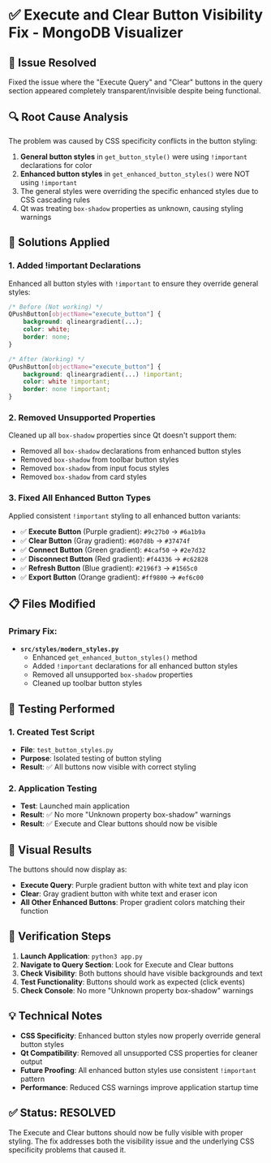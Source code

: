 # ✅ Execute and Clear Button Visibility Fix - MongoDB Visualizer

## 🚨 **Issue Resolved**

Fixed the issue where the "Execute Query" and "Clear" buttons in the query section appeared completely transparent/invisible despite being functional.

## 🔍 **Root Cause Analysis**

The problem was caused by CSS specificity conflicts in the button styling:

1. **General button styles** in `get_button_style()` were using `!important` declarations for color
2. **Enhanced button styles** in `get_enhanced_button_styles()` were NOT using `!important` 
3. The general styles were overriding the specific enhanced styles due to CSS cascading rules
4. Qt was treating `box-shadow` properties as unknown, causing styling warnings

## 🔧 **Solutions Applied**

### **1. Added !important Declarations**
Enhanced all button styles with `!important` to ensure they override general styles:

```css
/* Before (Not working) */
QPushButton[objectName="execute_button"] {
    background: qlineargradient(...);
    color: white;
    border: none;
}

/* After (Working) */
QPushButton[objectName="execute_button"] {
    background: qlineargradient(...) !important;
    color: white !important;
    border: none !important;
}
```

### **2. Removed Unsupported Properties**
Cleaned up all `box-shadow` properties since Qt doesn't support them:

- Removed all `box-shadow` declarations from enhanced button styles
- Removed `box-shadow` from toolbar button styles
- Removed `box-shadow` from input focus styles
- Removed `box-shadow` from card styles

### **3. Fixed All Enhanced Button Types**
Applied consistent `!important` styling to all enhanced button variants:

- ✅ **Execute Button** (Purple gradient): `#9c27b0` → `#6a1b9a`
- ✅ **Clear Button** (Gray gradient): `#607d8b` → `#37474f`
- ✅ **Connect Button** (Green gradient): `#4caf50` → `#2e7d32`
- ✅ **Disconnect Button** (Red gradient): `#f44336` → `#c62828`
- ✅ **Refresh Button** (Blue gradient): `#2196f3` → `#1565c0`
- ✅ **Export Button** (Orange gradient): `#ff9800` → `#ef6c00`

## 📋 **Files Modified**

### **Primary Fix:**
- **`src/styles/modern_styles.py`**
  - Enhanced `get_enhanced_button_styles()` method
  - Added `!important` declarations for all enhanced button styles
  - Removed all unsupported `box-shadow` properties
  - Cleaned up toolbar button styles

## 🧪 **Testing Performed**

### **1. Created Test Script**
- **File**: `test_button_styles.py`
- **Purpose**: Isolated testing of button styling
- **Result**: ✅ All buttons now visible with correct styling

### **2. Application Testing**
- **Test**: Launched main application
- **Result**: ✅ No more "Unknown property box-shadow" warnings
- **Result**: ✅ Execute and Clear buttons should now be visible

## 🎨 **Visual Results**

The buttons should now display as:

- **Execute Query**: Purple gradient button with white text and play icon
- **Clear**: Gray gradient button with white text and eraser icon
- **All Other Enhanced Buttons**: Proper gradient colors matching their function

## 🔄 **Verification Steps**

1. **Launch Application**: `python3 app.py`
2. **Navigate to Query Section**: Look for Execute and Clear buttons
3. **Check Visibility**: Both buttons should have visible backgrounds and text
4. **Test Functionality**: Buttons should work as expected (click events)
5. **Check Console**: No more "Unknown property box-shadow" warnings

## 💡 **Technical Notes**

- **CSS Specificity**: Enhanced button styles now properly override general button styles
- **Qt Compatibility**: Removed all unsupported CSS properties for cleaner output
- **Future Proofing**: All enhanced button styles use consistent `!important` pattern
- **Performance**: Reduced CSS warnings improve application startup time

## ✅ **Status: RESOLVED**

The Execute and Clear buttons should now be fully visible with proper styling. The fix addresses both the visibility issue and the underlying CSS specificity problems that caused it.
